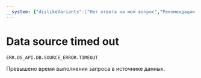 ```yaml
---
__system: {"dislikeVariants":["Нет ответа на мой вопрос","Рекомендации не помогли","Содержание не соответствует заголовку","Другое"]}
---
```

# Data source timed out

`ERR.DS_API.DB.SOURCE_ERROR.TIMEOUT`

Превышено время выполнения запроса в источнике данных.


